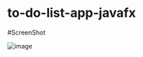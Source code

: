 # to-do-list-app-javafx


#ScreenShot

![image](https://github.com/abu-dojana/to-do-list-app-javafx/assets/101546674/04f49557-deb9-4fb5-8466-4dadac58e6ee)
